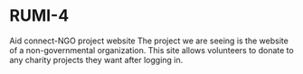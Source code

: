 # RUMI-4
Aid connect-NGO project website
The project we are seeing is the website of a non-governmental organization. This site allows volunteers to donate to any charity projects they want after logging in.
